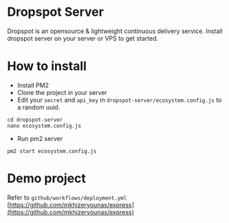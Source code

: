 # Dropspot Server
Dropspot is an opensource & lightweight continuous delivery service. Install dropspot server on your server or VPS to get started.

# How to install
- Install PM2
- Clone the project in your server
- Edit your ```secret``` and ```api_key``` in ```dropspot-server/ecosystem.config.js``` to a random uuid.
```
cd dropspot-server
nano ecosystem.config.js
```
- Run pm2 server
``` 
pm2 start ecosystem.config.js
```

# Demo project
Refer to ```github/workflows/deployment.yml```
[https://github.com/mkhizeryounas/express](https://github.com/mkhizeryounas/express)
